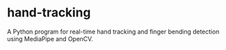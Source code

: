 # hand-tracking
A Python program for real-time hand tracking and finger bending detection using MediaPipe and OpenCV.
